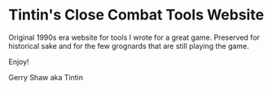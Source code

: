 # Tintin's Close Combat Tools Website

Original 1990s era website for tools I wrote for a great game.  Preserved for historical sake and for the few grognards that are still playing the game.

Enjoy!

Gerry Shaw
aka Tintin
